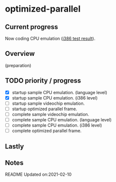 # optimized-parallel

## Current progress

Now coding CPU emulation ([i386 test result](https://github.com/mb3h/optimized-parallel/blob/master/src/z80.c.test.out)).

## Overview

(preparation)

## TODO priority / progress

- [x] startup sample CPU emulation. (language level)
- [x] startup sample CPU emulation. (i386 level)
- [ ] startup sample videochip emulation.
- [ ] startup optimized parallel frame.
- [ ] complete sample videochip emulation.
- [ ] complete sample CPU emulation. (language level)
- [ ] complete sample CPU emulation. (i386 level)
- [ ] complete optimized parallel frame.

## Lastly

## Notes

README Updated on:2021-02-10
